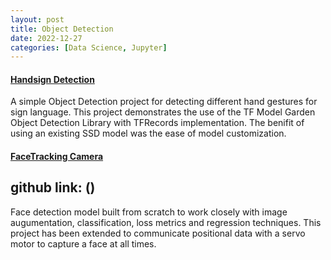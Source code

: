 ```yaml
---
layout: post
title: Object Detection
date: 2022-12-27
categories: [Data Science, Jupyter]
---
```


#### [Handsign Detection](https://nbviewer.org/github/jeongwoongc/jeongwoongc.github.io/blob/main/all_collections/JupyterNBs/ObjectDetection_Handgestures/ObjectDetection_Handgestures.ipynb#Collect-Images-Using-OpenCV)

A simple Object Detection project for detecting different hand gestures for sign language. This project demonstrates the use of the TF Model Garden Object Detection Library with TFRecords implementation. The benifit of using an existing SSD model was the ease of model customization.

#### [FaceTracking Camera](https://github.com/jeongwoongc/Face-tracking-camera/blob/main/README.md) 

## github link: ()

Face detection model built from scratch to work closely with image augumentation, classification, loss metrics and regression techniques. This project has been extended to communicate positional data with a servo motor to capture a face at all times.

<!-- #### [Insert Project](https://github.com/jeongwoongc/jeongwoongc.github.io) -->